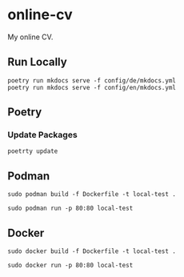 # online-cv

My online CV.

## Run Locally

```shell
poetry run mkdocs serve -f config/de/mkdocs.yml
poetry run mkdocs serve -f config/en/mkdocs.yml
```

## Poetry

### Update Packages

```shell
poetrty update
```

## Podman

```shell
sudo podman build -f Dockerfile -t local-test .
```

```shell
sudo podman run -p 80:80 local-test
```

## Docker

```shell
sudo docker build -f Dockerfile -t local-test .
```

```shell
sudo docker run -p 80:80 local-test
```

